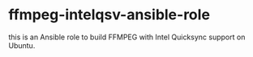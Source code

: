 # ffmpeg-intelqsv-ansible-role
this is an Ansible role to build FFMPEG with Intel Quicksync support on Ubuntu.
